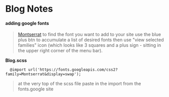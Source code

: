 # Blog Notes

#### adding google fonts   
> [Montserrat](https://fonts.google.com/specimen/Montserrat?query=Montserrat)
to find the font you want to add to your site use the blue plus btn to accumulate a list of desired fonts then use "view selected families" icon (which looks like 3 squares and a plus sign - sitting in the upper right corner of the menu bar).

**Blog.scss**
```
  @import url('https://fonts.googleapis.com/css2?family=Montserrat&display=swap');
```
> at the very top of the scss file paste in the import from the fonts.google site

